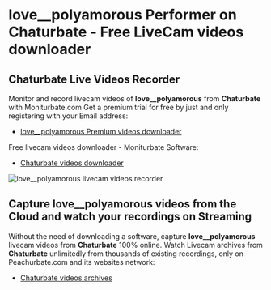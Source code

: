 # love__polyamorous Performer on Chaturbate - Free LiveCam videos downloader

## Chaturbate Live Videos Recorder

Monitor and record livecam videos of **love__polyamorous** from **Chaturbate** with Moniturbate.com
Get a premium trial for free by just and only registering with your Email address:
* [love__polyamorous Premium videos downloader](https://moniturbate.com/request-demo-licence-key.html)

Free livecam videos downloader - Moniturbate Software:
* [Chaturbate videos downloader](https://moniturbate.com/moniturbate-download-software.html)

![love__polyamorous livecam videos recorder](https://peachurnet.com/templates/moniturbate-software.png)


## Capture love__polyamorous videos from the Cloud and watch your recordings on Streaming

Without the need of downloading a software, capture **love__polyamorous** livecam videos from **Chaturbate** 100% online.
Watch Livecam archives from **Chaturbate** unlimitedly from thousands of existing recordings, only on Peachurbate.com and its websites network:
* [Chaturbate videos archives](https://peachurnet.com/)